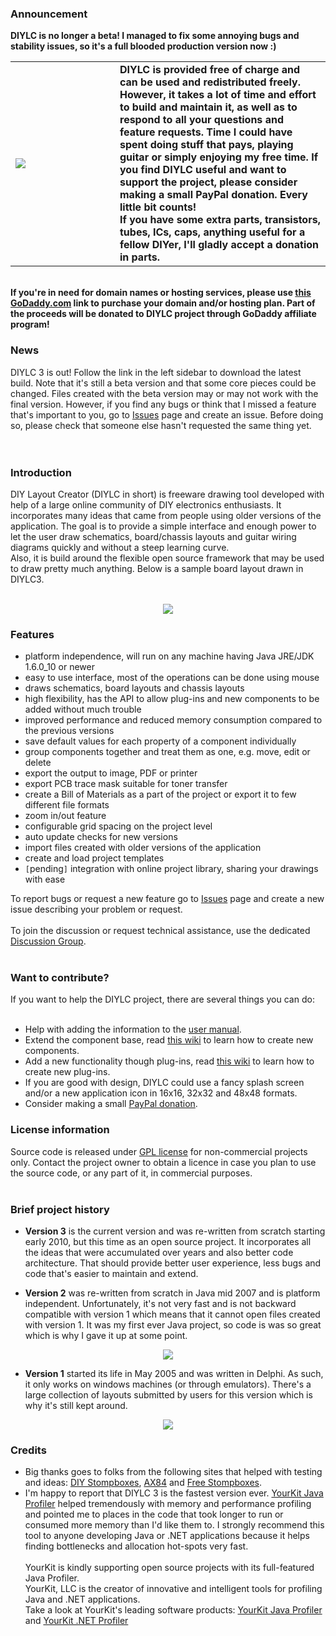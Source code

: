 ### Announcement ###

**DIYLC is no longer a beta! I managed to fix some annoying bugs and stability issues, so it's a full blooded production version now :)**
<table cellpadding='0' cellspacing='0'>
<tr>
<td width='151px'>
<a href='https://www.paypal.com/cgi-bin/webscr?cmd=_s-xclick&hosted_button_id=25161'><img src='https://www.paypal.com/en_US/i/btn/btn_donateCC_LG.gif' /></a>
</td>
<td>
<b>DIYLC is provided free of charge and can be used and redistributed freely. However, it takes a lot of time and effort to build and maintain it, as well as to respond to all your questions and feature requests. Time I could have spent doing stuff that pays, playing guitar or simply enjoying my free time. If you find DIYLC useful and want to support the project, please consider making a small PayPal donation. Every little bit counts!<br>
If you have some extra parts, transistors, tubes, ICs, caps, anything useful for a fellow DIYer, I'll gladly accept a donation in parts.</b>
</td>
</tr>
</table>
<br>
<b>If you're in need for domain names or hosting services, please use <a href='http://affiliate.godaddy.com/redirect/2398295A139BC4965396BA176C1EB33E2F9A3601388E3715E3E8FBC5A32328EA9F101A4B90E53EA8A23FB2CDB6FC5AD4C4E87072C0845C5B1E4A81C285818A54'>this GoDaddy.com</a> link to purchase your domain and/or hosting plan. Part of the proceeds will be donated to DIYLC project through GoDaddy affiliate program!</b>

<h3>News</h3>

DIYLC 3 is out! Follow the link in the left sidebar to download the latest build. Note that it's still a beta version and that some core pieces could be changed. Files created with the beta version may or may not work with the final version. However, if you find any bugs or think that I missed a feature that's important to you, go to <a href='http://code.google.com/p/diy-layout-creator/issues/list'>Issues</a> page and create an issue. Before doing so, please check that someone else hasn't requested the same thing yet.<br>
<br>
<br>
<h3>Introduction</h3>

DIY Layout Creator (DIYLC in short) is freeware drawing tool developed with help of a large online community of DIY electronics enthusiasts. It incorporates many ideas that came from people using older versions of the application. The goal is to provide a simple interface and enough power to let the user draw schematics, board/chassis layouts and guitar wiring diagrams quickly and without a steep learning curve.<br>
Also, it is build around the flexible open source framework that may be used to draw pretty much anything. Below is a sample board layout drawn in DIYLC3.<br>
<br>
<p align='center'><a href='http://diy-fever.com/wordpress/wp-content/uploads/2012/12/mark_layout_v11.png'><img src='http://diy-fever.com/wordpress/wp-content/uploads/2012/12/mark_layout_v11-320x296.png' /></a></p>

<h3>Features</h3>

<ul><li>platform independence, will run on any machine having Java JRE/JDK 1.6.0_10 or newer<br>
</li><li>easy to use interface, most of the operations can be done using mouse<br>
</li><li>draws schematics, board layouts and chassis layouts<br>
</li><li>high flexibility, has the API to allow plug-ins and new components to be added without much trouble<br>
</li><li>improved performance and reduced memory consumption compared to the previous versions<br>
</li><li>save default values for each property of a component individually<br>
</li><li>group components together and treat them as one, e.g. move, edit or delete<br>
</li><li>export the output to image, PDF or printer<br>
</li><li>export PCB trace mask suitable for toner transfer<br>
</li><li>create a Bill of Materials as a part of the project or export it to few different file formats<br>
</li><li>zoom in/out feature<br>
</li><li>configurable grid spacing on the project level<br>
</li><li>auto update checks for new versions<br>
</li><li>import files created with older versions of the application<br>
</li><li>create and load project templates<br>
</li><li><code>[</code>pending<code>]</code> integration with online project library, sharing your drawings with ease</li></ul>

To report bugs or request a new feature go to <a href='http://code.google.com/p/diy-layout-creator/issues/list'>Issues</a> page and create a new issue describing your problem or request.<br>
<br>
To join the discussion or request technical assistance, use the dedicated <a href='http://groups.google.com/group/diy-layout-creator'>Discussion Group</a>.<br>
<br>
<h3>Want to contribute?</h3>

If you want to help the DIYLC project, there are several things you can do:<br>
<br>
<ul><li>Help with adding the information to the <a href='Manual.md'>user manual</a>.<br>
</li><li>Extend the component base, read <a href='http://code.google.com/p/diy-layout-creator/wiki/ComponentAPI'>this wiki</a> to learn how to create new components.<br>
</li><li>Add a new functionality though plug-ins, read <a href='http://code.google.com/p/diy-layout-creator/wiki/PluginAPI'>this wiki</a> to learn how to create new plug-ins.<br>
</li><li>If you are good with design, DIYLC could use a fancy splash screen and/or a new application icon in 16x16, 32x32 and 48x48 formats.<br>
</li><li>Consider making a small <a href='https://www.paypal.com/cgi-bin/webscr?cmd=_s-xclick&hosted_button_id=25161'>PayPal donation</a>.</li></ul>

<h3>License information</h3>

Source code is released under <a href='http://www.gnu.org/licenses/quick-guide-gplv3.html'>GPL license</a> for non-commercial projects only. Contact the project owner to obtain a licence in case you plan to use the source code, or any part of it, in commercial purposes.<br>
<br>
<h3>Brief project history</h3>

<ul><li><b>Version 3</b> is the current version and was re-written from scratch starting early 2010, but this time as an open source project. It incorporates all the ideas that were accumulated over years and also better code architecture. That should provide better user experience, less bugs and code that's easier to maintain and extend.</li></ul>

<ul><li><b>Version 2</b> was re-written from scratch in Java mid 2007 and is platform independent. Unfortunately, it's not very fast and is not backward compatible with version 1 which means that it cannot open files created with version 1. It was my first ever Java project, so code is was so great which is why I gave it up at some point.</li></ul>

<p align='center'><a href='http://diy-fever.com/diylc/images/diylc2_screenshot.png'><img src='http://diy-fever.com/diylc/images/diylc2_screenshot-320x194.png' /></a></p>

<ul><li><b>Version 1</b> started its life in May 2005 and was written in Delphi. As such, it only works on windows machines (or through emulators). There's a large collection of layouts submitted by users for this version which is why it's still kept around.</li></ul>

<p align='center'><a href='http://diy-fever.com/diylc/images/diylc_screenshot.png'><img src='http://diy-fever.com/diylc/images/diylc_screenshot-320x231.png' /></a></p>

<h3>Credits</h3>

<ul><li>Big thanks goes to folks from the following sites that helped with testing and ideas: <a href='http://www.diystompboxes.com/smfforum/'>DIY Stompboxes</a>, <a href='http://ax84.com/bbs'>AX84</a> and <a href='http://freestompboxes.org'>Free Stompboxes</a>.<br>
</li><li>I'm happy to report that DIYLC 3 is the fastest version ever. <a href='http://www.yourkit.com/java/profiler/index.jsp'>YourKit Java Profiler</a> helped tremendously with memory and performance profiling and pointed me to places in the code that took longer to run or consumed more memory than I'd like them to. I strongly recommend this tool to anyone developing Java or .NET applications because it helps finding bottlenecks and allocation hot-spots very fast.<br><br>YourKit is kindly supporting open source projects with its full-featured Java Profiler.<br>YourKit, LLC is the creator of innovative and intelligent tools for profiling Java and .NET applications.<br>Take a look at YourKit's leading software products: <a href='http://www.yourkit.com/java/profiler/index.jsp'>YourKit Java Profiler</a> and <a href='http://www.yourkit.com/.net/profiler/index.jsp'>YourKit .NET Profiler</a>